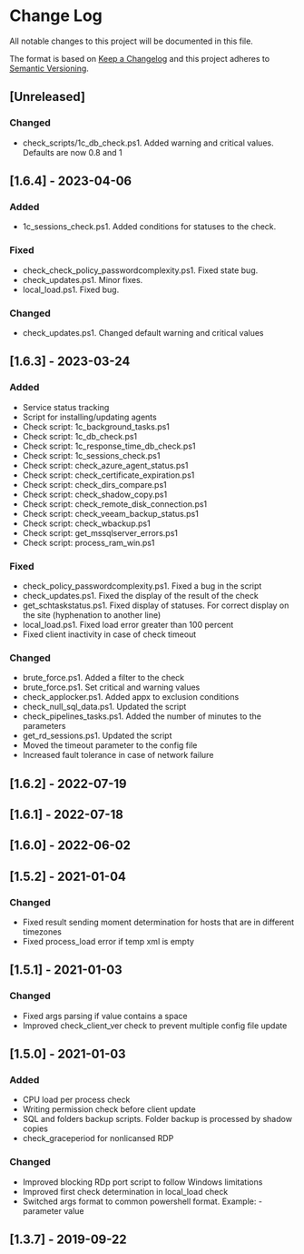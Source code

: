 # Change Log
All notable changes to this project will be documented in this file.

The format is based on [Keep a Changelog](http://keepachangelog.com/)
and this project adheres to [Semantic Versioning](http://semver.org/).

## [Unreleased]

### Changed

- check_scripts/1c_db_check.ps1. Added warning and critical values. Defaults are now 0.8 and 1

## [1.6.4] - 2023-04-06

### Added

- 1c_sessions_check.ps1. Added conditions for statuses to the check.

### Fixed

- check_check_policy_passwordcomplexity.ps1. Fixed state bug.
- check_updates.ps1. Minor fixes.
- local_load.ps1. Fixed bug.

### Changed

- check_updates.ps1. Changed default warning and critical values

## [1.6.3] - 2023-03-24

### Added

- Service status tracking
- Script for installing/updating agents
- Check script: 1c_background_tasks.ps1
- Check script: 1c_db_check.ps1
- Check script: 1c_response_time_db_check.ps1
- Check script: 1c_sessions_check.ps1
- Check script: check_azure_agent_status.ps1
- Check script: check_certificate_expiration.ps1
- Check script: check_dirs_compare.ps1
- Check script: check_shadow_copy.ps1
- Check script: check_remote_disk_connection.ps1
- Check script: check_veeam_backup_status.ps1
- Check script: check_wbackup.ps1
- Check script: get_mssqlserver_errors.ps1
- Check script: process_ram_win.ps1

### Fixed

- check_policy_passwordcomplexity.ps1. Fixed a bug in the script
- check_updates.ps1. Fixed the display of the result of the check
- get_schtaskstatus.ps1. Fixed display of statuses. For correct display on the site (hyphenation to another line)
- local_load.ps1. Fixed load error greater than 100 percent
- Fixed client inactivity in case of check timeout

### Changed

- brute_force.ps1. Added a filter to the check
- brute_force.ps1. Set critical and warning values
- check_applocker.ps1. Added appx to exclusion conditions
- check_null_sql_data.ps1. Updated the script
- check_pipelines_tasks.ps1. Added the number of minutes to the parameters
- get_rd_sessions.ps1. Updated the script
- Moved the timeout parameter to the config file
- Increased fault tolerance in case of network failure

## [1.6.2] - 2022-07-19

## [1.6.1] - 2022-07-18

## [1.6.0] - 2022-06-02

## [1.5.2] - 2021-01-04

### Changed
- Fixed result sending moment determination for hosts that are in different timezones
- Fixed process_load error if temp xml is empty

## [1.5.1] - 2021-01-03

### Changed
- Fixed args parsing if value contains a space
- Improved check_client_ver check to prevent multiple config file update

## [1.5.0] - 2021-01-03

### Added
- CPU load per process check
- Writing permission check before client update
- SQL and folders backup scripts. Folder backup is processed by shadow copies
- check_graceperiod for nonlicansed RDP

### Changed
- Improved blocking RDp port script to follow Windows limitations
- Improved first check determination in local_load check
- Switched args format to common powershell format. Example: -parameter value

## [1.3.7] - 2019-09-22
